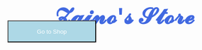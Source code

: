 ﻿<!DOCTYPE html>

<html lang="en" xmlns="http://www.w3.org/1999/xhtml">
<head>
    <meta charset="utf-8" />
    <title>Zaino's Store</title>
    <style>
        body {
            background-image: url('https://images.pexels.com/photos/1323550/pexels-photo-1323550.jpeg?auto=compress&cs=tinysrgb&w=1260&h=750&dpr=1.jpg');
            background-size: cover;
            background-repeat: no-repeat;
        }
    </style>
    

</head>
<body>
    <h1>𝓩𝓪𝓲𝓷𝓸'𝓼 𝓢𝓽𝓸𝓻𝓮<br></h1>
    <style>
        h1 {
            color: royalblue;
            font-size: 50px;
            position: relative;
            left: 265px;
            top: 40px;
        }
    </style>
    <style>
        .button {
            position: absolute;
            top: 200px;
            left: 385px;
            width: 200px;
            height: 50px;
            background-color: lightblue;
            color: white;
        }
    </style>
    <br>
    <button class="button" onclick="window.location.href = 'nextpage.html'">Go to Shop</button>
</body>
</html>

